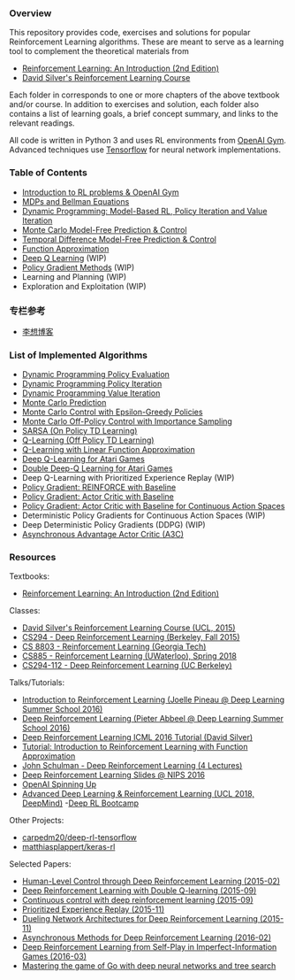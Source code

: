 ### Overview

This repository provides code, exercises and solutions for popular Reinforcement Learning algorithms. These are meant to serve as a learning tool to complement the theoretical materials from

- [Reinforcement Learning: An Introduction (2nd Edition)](http://incompleteideas.net/book/RLbook2018.pdf)
- [David Silver's Reinforcement Learning Course](http://www0.cs.ucl.ac.uk/staff/d.silver/web/Teaching.html)

Each folder in corresponds to one or more chapters of the above textbook and/or course. In addition to exercises and solution, each folder also contains a list of learning goals, a brief concept summary, and links to the relevant readings.

All code is written in Python 3 and uses RL environments from [OpenAI Gym](https://gym.openai.com/). Advanced techniques use [Tensorflow](https://www.tensorflow.org/) for neural network implementations.


### Table of Contents

- [Introduction to RL problems & OpenAI Gym](Introduction/)
- [MDPs and Bellman Equations](MDP/)
- [Dynamic Programming: Model-Based RL, Policy Iteration and Value Iteration](DP/)
- [Monte Carlo Model-Free Prediction & Control](MC/)
- [Temporal Difference Model-Free Prediction & Control](TD/)
- [Function Approximation](FA/)
- [Deep Q Learning](DQN/) (WIP)
- [Policy Gradient Methods](PolicyGradient/) (WIP)
- Learning and Planning (WIP)
- Exploration and Exploitation (WIP)

### 专栏参考
- [李想博客](http://fancyerii.github.io/2019/03/14/dl-book/)

### List of Implemented Algorithms

- [Dynamic Programming Policy Evaluation](DP/Policy%20Evaluation%20Solution.ipynb)
- [Dynamic Programming Policy Iteration](DP/Policy%20Iteration%20Solution.ipynb)
- [Dynamic Programming Value Iteration](DP/Value%20Iteration%20Solution.ipynb)
- [Monte Carlo Prediction](MC/MC%20Prediction%20Solution.ipynb)
- [Monte Carlo Control with Epsilon-Greedy Policies](MC/MC%20Control%20with%20Epsilon-Greedy%20Policies%20Solution.ipynb)
- [Monte Carlo Off-Policy Control with Importance Sampling](MC/Off-Policy%20MC%20Control%20with%20Weighted%20Importance%20Sampling%20Solution.ipynb)
- [SARSA (On Policy TD Learning)](TD/SARSA%20Solution.ipynb)
- [Q-Learning (Off Policy TD Learning)](TD/Q-Learning%20Solution.ipynb)
- [Q-Learning with Linear Function Approximation](FA/Q-Learning%20with%20Value%20Function%20Approximation%20Solution.ipynb)
- [Deep Q-Learning for Atari Games](DQN/Deep%20Q%20Learning%20Solution.ipynb)
- [Double Deep-Q Learning for Atari Games](DQN/Double%20DQN%20Solution.ipynb)
- Deep Q-Learning with Prioritized Experience Replay (WIP)
- [Policy Gradient: REINFORCE with Baseline](PolicyGradient/CliffWalk%20REINFORCE%20with%20Baseline%20Solution.ipynb)
- [Policy Gradient: Actor Critic with Baseline](PolicyGradient/CliffWalk%20Actor%20Critic%20Solution.ipynb)
- [Policy Gradient: Actor Critic with Baseline for Continuous Action Spaces](PolicyGradient/Continuous%20MountainCar%20Actor%20Critic%20Solution.ipynb)
- Deterministic Policy Gradients for Continuous Action Spaces (WIP)
- Deep Deterministic Policy Gradients (DDPG) (WIP)
- [Asynchronous Advantage Actor Critic (A3C)](PolicyGradient/a3c)


### Resources

Textbooks:

- [Reinforcement Learning: An Introduction (2nd Edition)](http://incompleteideas.net/book/RLbook2018.pdf)

Classes:

- [David Silver's Reinforcement Learning Course (UCL, 2015)](http://www0.cs.ucl.ac.uk/staff/d.silver/web/Teaching.html)
- [CS294 - Deep Reinforcement Learning (Berkeley, Fall 2015)](http://rll.berkeley.edu/deeprlcourse/)
- [CS 8803 - Reinforcement Learning (Georgia Tech)](https://www.udacity.com/course/reinforcement-learning--ud600)
- [CS885 - Reinforcement Learning (UWaterloo), Spring 2018](https://cs.uwaterloo.ca/~ppoupart/teaching/cs885-spring18/)
- [CS294-112 - Deep Reinforcement Learning (UC Berkeley)](http://rail.eecs.berkeley.edu/deeprlcourse/)

Talks/Tutorials:

- [Introduction to Reinforcement Learning (Joelle Pineau @ Deep Learning Summer School 2016)](http://videolectures.net/deeplearning2016_pineau_reinforcement_learning/)
- [Deep Reinforcement Learning (Pieter Abbeel @ Deep Learning Summer School 2016)](http://videolectures.net/deeplearning2016_abbeel_deep_reinforcement/)
- [Deep Reinforcement Learning ICML 2016 Tutorial (David Silver)](http://techtalks.tv/talks/deep-reinforcement-learning/62360/)
- [Tutorial: Introduction to Reinforcement Learning with Function Approximation](https://www.youtube.com/watch?v=ggqnxyjaKe4)
- [John Schulman - Deep Reinforcement Learning (4 Lectures)](https://www.youtube.com/playlist?list=PLjKEIQlKCTZYN3CYBlj8r58SbNorobqcp)
- [Deep Reinforcement Learning Slides @ NIPS 2016](http://people.eecs.berkeley.edu/~pabbeel/nips-tutorial-policy-optimization-Schulman-Abbeel.pdf)
- [OpenAI Spinning Up](https://spinningup.openai.com/en/latest/user/introduction.html)
- [Advanced Deep Learning & Reinforcement Learning (UCL 2018, DeepMind)](https://www.youtube.com/playlist?list=PLqYmG7hTraZDNJre23vqCGIVpfZ_K2RZs)
-[Deep RL Bootcamp](https://sites.google.com/view/deep-rl-bootcamp/lectures)

Other Projects:

- [carpedm20/deep-rl-tensorflow](https://github.com/carpedm20/deep-rl-tensorflow)
- [matthiasplappert/keras-rl](https://github.com/matthiasplappert/keras-rl)

Selected Papers:

- [Human-Level Control through Deep Reinforcement Learning (2015-02)](http://www.readcube.com/articles/10.1038/nature14236)
- [Deep Reinforcement Learning with Double Q-learning (2015-09)](http://arxiv.org/abs/1509.06461)
- [Continuous control with deep reinforcement learning (2015-09)](https://arxiv.org/abs/1509.02971)
- [Prioritized Experience Replay (2015-11)](http://arxiv.org/abs/1511.05952)
- [Dueling Network Architectures for Deep Reinforcement Learning (2015-11)](http://arxiv.org/abs/1511.06581)
- [Asynchronous Methods for Deep Reinforcement Learning (2016-02)](http://arxiv.org/abs/1602.01783)
- [Deep Reinforcement Learning from Self-Play in Imperfect-Information Games (2016-03)](http://arxiv.org/abs/1603.01121)
- [Mastering the game of Go with deep neural networks and tree search](https://gogameguru.com/i/2016/03/deepmind-mastering-go.pdf)
